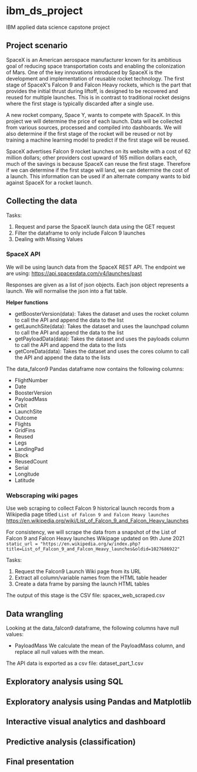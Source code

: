# ibm_ds_project
IBM applied data science capstone project

## Project scenario
SpaceX is an American aerospace manufacturer known for its ambitious goal of reducing space transportation costs and enabling the colonization of Mars. One of the key innovations introduced by SpaceX is the development and implementation of reusable rocket technology. The first stage of SpaceX's Falcon 9 and Falcon Heavy rockets, which is the part that provides the initial thrust during liftoff, is designed to be recovered and reused for multiple launches. This is in contrast to traditional rocket designs where the first stage is typically discarded after a single use.

A new rocket company, Space Y, wants to compete with SpaceX. In this project we will determine the price of each launch. Data will be collected from various sources, processed and compiled into dashboards. We will also determine if the first stage of the rocket will be reused or not by training a machine learning model to predict if the first stage will be reused.

SpaceX advertises Falcon 9 rocket launches on its website with a cost of 62 million dollars; other providers cost upward of 165 million dollars each, much of the savings is because SpaceX can reuse the first stage. Therefore if we can determine if the first stage will land, we can determine the cost of a launch. This information can be used if an alternate company wants to bid against SpaceX for a rocket launch.

## Collecting the data
Tasks:
1. Request and parse the SpaceX launch data using the GET request
2. Filter the dataframe to only include Falcon 9 launches
3. Dealing with Missing Values

### SpaceX API
We will be using launch data from the SpaceX REST API.
The endpoint we are using: https://api.spacexdata.com/v4/launches/past 

Responses are given as a list of json objects. Each json object represents a launch. 
We will normalise the json into a flat table. 

**Helper functions**
- getBoosterVersion(data): Takes the dataset and uses the rocket column to call the API and append the data to the list
- getLaunchSite(data): Takes the dataset and uses the launchpad column to call the API and append the data to the list
- getPayloadData(data): Takes the dataset and uses the payloads column to call the API and append the data to the lists
- getCoreData(data): Takes the dataset and uses the cores column to call the API and append the data to the lists

The data_falcon9 Pandas dataframe now contains the following columns:
- FlightNumber
- Date
- BoosterVersion
- PayloadMass
- Orbit
- LaunchSite
- Outcome
- Flights
- GridFins
- Reused
- Legs
- LandingPad
- Block
- ReusedCount
- Serial
- Longitude
- Latitude


### Webscraping wiki pages
Use web scraping to collect Falcon 9 historical launch records from a Wikipedia page titled `List of Falcon 9 and Falcon Heavy launches`
https://en.wikipedia.org/wiki/List_of_Falcon_9_and_Falcon_Heavy_launches

For consistency, we will scrape the data from a snapshot of the List of Falcon 9 and Falcon Heavy launches Wikipage updated on 9th June 2021
`static_url = "https://en.wikipedia.org/w/index.php?title=List_of_Falcon_9_and_Falcon_Heavy_launches&oldid=1027686922"`

Tasks:
1.  Request the Falcon9 Launch Wiki page from its URL
2.  Extract all column/variable names from the HTML table header
3.  Create a data frame by parsing the launch HTML tables

The output of this stage is the CSV file: spacex_web_scraped.csv

## Data wrangling
Looking at the data_falcon9 dataframe, the following columns have null values:
- PayloadMass
We calculate the mean of the PayloadMass column, and replace all null values with the mean.

The API data is exported as a csv file: dataset_part_1.csv

## Exploratory analysis using SQL

## Exploratory analysis using Pandas and Matplotlib

## Interactive visual analytics and dashboard

## Predictive analysis (classification)

## Final presentation
